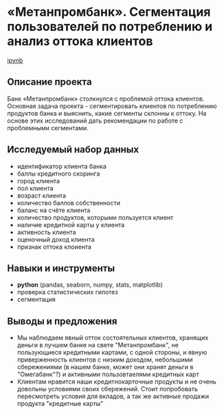 # «Метанпромбанк». Сегментация пользователей по потреблению и анализ оттока клиентов

[ipynb](https://github.com/mrasnyuk/Practicum-Data-Analist-Portfolio/blob/main/metanprombank/metanprombank.ipynb)


## Описание проекта

Банк «Метанпромбанк» столкнулся с проблемой оттока клиентов. Основная задача проекта - сегментировать клиентов по потреблению продуктов банка и выяснить, какие сегменты склонны к оттоку. На основе этих исследований дать рекомендации по работе с проблемными сегментами.


## Исследуемый набор данных

- идентификатор клиента банка
- баллы кредитного скоринга
- город клиента
- пол клиента
- возраст клиента
- количество баллов собственности
- баланс на счёте клиента
- количество продуктов, которыми пользуется клиент
- наличие кредитной карты у клиента
- активность клиента
- оценочный доход клиента
- признак оттока клоиента


## Навыки и инструменты

- **python** (pandas, seaborn, numpy, stats, matplotlib)
- проверка статистических гипотез
- сегментация


## Выводы и предложения

- Мы наблюдаем явный отток состоятельных клиентов, хранящих деньги в лучшем банке на свете "Метанпромбанк", не пользующиеся кредитными картами, с одной стороны, и явную приверженность клиентов с низким доходом, небольшими сбережениями (в нашем банке, может они хранят деньги в "Омегабанк"?) и активными пользовтаелями кредитных карт
- Клиентам нравится наши кредитнокарточные продукты и не очень довольны условиями своих сбережений. Стоит попробовать пересмотреть условия для вкладов, а так же активные продажи продукта "кредитные карты"
